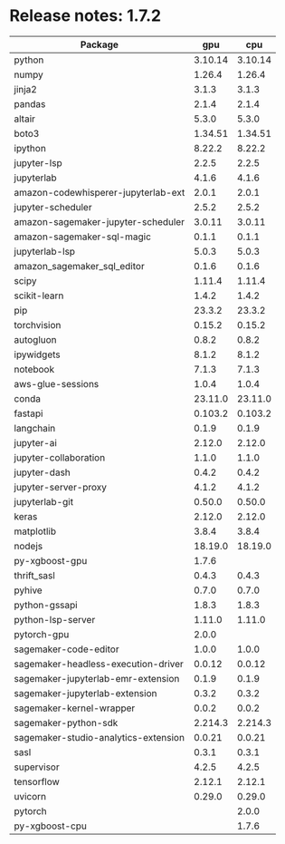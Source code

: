 # Release notes: 1.7.2

Package | gpu| cpu
---|---|---
python|3.10.14|3.10.14
numpy|1.26.4|1.26.4
jinja2|3.1.3|3.1.3
pandas|2.1.4|2.1.4
altair|5.3.0|5.3.0
boto3|1.34.51|1.34.51
ipython|8.22.2|8.22.2
jupyter-lsp|2.2.5|2.2.5
jupyterlab|4.1.6|4.1.6
amazon-codewhisperer-jupyterlab-ext|2.0.1|2.0.1
jupyter-scheduler|2.5.2|2.5.2
amazon-sagemaker-jupyter-scheduler|3.0.11|3.0.11
amazon-sagemaker-sql-magic|0.1.1|0.1.1
jupyterlab-lsp|5.0.3|5.0.3
amazon_sagemaker_sql_editor|0.1.6|0.1.6
scipy|1.11.4|1.11.4
scikit-learn|1.4.2|1.4.2
pip|23.3.2|23.3.2
torchvision|0.15.2|0.15.2
autogluon|0.8.2|0.8.2
ipywidgets|8.1.2|8.1.2
notebook|7.1.3|7.1.3
aws-glue-sessions|1.0.4|1.0.4
conda|23.11.0|23.11.0
fastapi|0.103.2|0.103.2
langchain|0.1.9|0.1.9
jupyter-ai|2.12.0|2.12.0
jupyter-collaboration|1.1.0|1.1.0
jupyter-dash|0.4.2|0.4.2
jupyter-server-proxy|4.1.2|4.1.2
jupyterlab-git|0.50.0|0.50.0
keras|2.12.0|2.12.0
matplotlib|3.8.4|3.8.4
nodejs|18.19.0|18.19.0
py-xgboost-gpu|1.7.6| 
thrift_sasl|0.4.3|0.4.3
pyhive|0.7.0|0.7.0
python-gssapi|1.8.3|1.8.3
python-lsp-server|1.11.0|1.11.0
pytorch-gpu|2.0.0| 
sagemaker-code-editor|1.0.0|1.0.0
sagemaker-headless-execution-driver|0.0.12|0.0.12
sagemaker-jupyterlab-emr-extension|0.1.9|0.1.9
sagemaker-jupyterlab-extension|0.3.2|0.3.2
sagemaker-kernel-wrapper|0.0.2|0.0.2
sagemaker-python-sdk|2.214.3|2.214.3
sagemaker-studio-analytics-extension|0.0.21|0.0.21
sasl|0.3.1|0.3.1
supervisor|4.2.5|4.2.5
tensorflow|2.12.1|2.12.1
uvicorn|0.29.0|0.29.0
pytorch| |2.0.0
py-xgboost-cpu| |1.7.6
